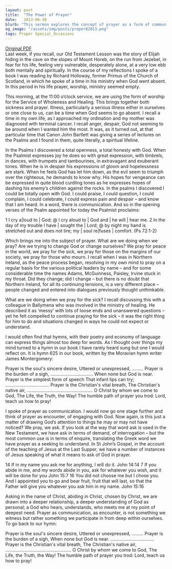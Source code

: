 ```yaml
---
layout: post
title:  "The Power of Prayer"
date:   2013-06-30
blurb: "This sermon explores the concept of prayer as a form of communication and encounter with God. It discusses how prayer can be a source of comfort and understanding during times of despair and hardship. The sermon also emphasizes the importance of honesty and openness in prayer, and the transformative power it can have on individuals and communities."
og_image: "/assets/img/posts/proper82013.png"
tags: Proper Special_Occasions
---
```

[Original PDF](/assets/pdf/proper82013.pdf)    
Last week, if you recall, our Old Testament Lesson was the story of Elijah hiding in the cave on the slopes of Mount Horeb, on the run from Jezebel, in fear for his life, feeling very vulnerable, desperately alone, at a very low ebb both mentally and spiritually. In the course of my reflections I spoke of a book I was reading by Richard Holloway, former Primus of the Church of Scotland, in which he spoke of a time in his ministry when God went absent. In this period in his life prayer, worship, ministry seemed empty.

This morning, at the 11:00 o’clock service, we are using the form of worship for the Service of Wholeness and Healing. This brings together both sickness and prayer. Illness, particularly a serious illness either in ourselves or one close to us, can be a time when God seems to go absent. I recall a time in my own life, as I approached my ordination and my mother was diagnosed with terminal cancer. I recall anger, despair, God not seeming to be around when I wanted him the most. It was, as it turned out, at that particular time that Canon John Bartlett was giving a series of lectures on the Psalms and I found in them, quite literally, a spiritual lifeline.

In the Psalms I discovered a total openness, a total honesty with God. When the Psalmist expresses joy he does so with great expression, with timbrels, in dances, with trumpets and tambourines, in extravagant and exuberant tones. When he is in despair his expressions of gloom and hopelessness are stark. When he feels God has let him down, as the evil seem to triumph over the righteous, he demands to know why. His hopes for vengeance can be expressed in quite blood curdling tones as he expresses hopes of dashing his enemy’s children against the rocks. In the psalms I discovered I could be totally open with God. I could praise, I could question, I could complain, I could celebrate, I could express pain and despair – and know that I am heard. In a word, there is communication. And so in the opening verses of the Psalm appointed for today the Psalmist proclaims:

1 I cry a|loud to | God; @
I cry aloud to | God and | he will | hear me.
2 In the day of my trouble I have | sought the | Lord; @
by night my hand is stretched out and does not tire;
my | soul re|fuses | comfort. (Ps 72:1-2)

Which brings me into the subject of prayer. What are we doing when we pray? Are we trying to change God or change ourselves? We pray for peace in the world, we pray for the sick, we pray for those on the margins of our society, we pray for those who mourn. I recall when I was in Northern Ireland, as the peace process began, resolving in my own mind to pray on a regular basis for the various political leaders by name – and for some considerable time the names Adams, McGuinness, Paisley, Irvine stuck in my throat. Did they change; did I change – but there is no doubt that Northern Ireland, for all its continuing tensions, is a very different place – people changed and entered into dialogues previously thought unthinkable.

What are we doing when we pray for the sick? I recall discussing this with a colleague in Ballymena who was involved in the ministry of healing. He described it as ‘messy’ with lots of loose ends and unanswered questions – yet he felt compelled to continue praying for the sick – it was the right thing for him to do and situations changed in ways he could not expect or understand.

I would often find that hymns, with their poetry and economy of language can express things almost too deep for words. As I thought over things my mind turned to a hymn in our book I have rarely heard sung but one I would reflect on. It is hymn 625 in our book, written by the Moravian hymn writer James Montergomery:

Prayer is the soul's sincere desire,
Uttered or unexpressed, ………
Prayer is the burden of a sigh,
……………………………
When none but God is near.
Prayer is the simplest form of speech
That infant lips can try;
…………………………….
Prayer is the Christian's vital breath,
The Christian's native air,
……………………………………………
O Christ by whom we come to God,
The Life, the Truth, the Way!
The humble path of prayer you trod:
Lord, teach us how to pray!

I spoke of prayer as communication. I would now go one stage further and think of prayer as encounter, of engaging with God. Now again, is this just a matter of drawing God’s attention to things he may or may not have noticed? We pray, we ask. If you look at the way that word ask is used in the New Testament, we have ask in terms of demand, of interrogation – but the most common use is in terms of enquire, translating the Greek word we have prayer as a seeking to understand. In St John’s Gospel, in the account of the teaching of Jesus at the Last Supper, we have a number of instances of Jesus speaking of what it means to ask of God in prayer.

14 If in my name you ask me for anything, I will do it. John 14:14
7 If you abide in me, and my words abide in you, ask for whatever you wish, and it will be done for you John 15:7
16 You did not choose me but I chose you. And I appointed you to go and bear fruit, fruit that will last, so that the Father will give you whatever you ask him in my name. John 15:16

Asking in the name of Christ, abiding in Christ, chosen by Christ, we are drawn into a deeper relationship, a deeper understanding of God as personal; a God who hears, understands, who meets me at my point of deepest need. Prayer as communication, as encounter, is not something we witness but rather something we participate in from deep within ourselves. To go back to our hymn:

Prayer is the soul's sincere desire,
Uttered or unexpressed, ………
Prayer is the burden of a sigh,
When none but God is near.
…………………………….
Prayer is the Christian's vital breath,
The Christian's native air,
……………………………………………
O Christ by whom we come to God,
The Life, the Truth, the Way!
The humble path of prayer you trod:
Lord, teach us how to pray!
